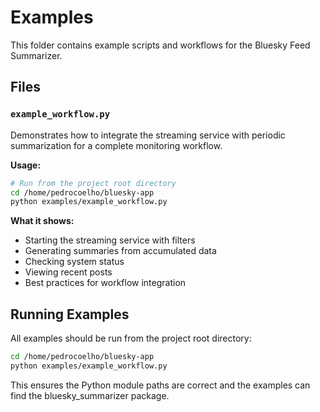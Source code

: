 # Examples

This folder contains example scripts and workflows for the Bluesky Feed Summarizer.

## Files

### `example_workflow.py`

Demonstrates how to integrate the streaming service with periodic summarization for a complete monitoring workflow.

**Usage:**
```bash
# Run from the project root directory
cd /home/pedrocoelho/bluesky-app
python examples/example_workflow.py
```

**What it shows:**
- Starting the streaming service with filters
- Generating summaries from accumulated data
- Checking system status
- Viewing recent posts
- Best practices for workflow integration

## Running Examples

All examples should be run from the project root directory:

```bash
cd /home/pedrocoelho/bluesky-app
python examples/example_workflow.py
```

This ensures the Python module paths are correct and the examples can find the bluesky_summarizer package.
